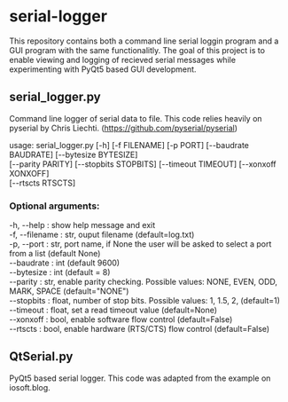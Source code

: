 # serial-logger

This repository contains both a command line serial loggin program and a GUI program with the same functionalitly. The goal of this project is to enable viewing and logging of recieved serial messages while experimenting with PyQt5 based GUI development.

## serial_logger.py
Command line logger of serial data to file. This code relies heavily on pyserial by Chris Liechti. (https://github.com/pyserial/pyserial)

usage: serial_logger.py [-h] [-f FILENAME] [-p PORT] [--baudrate BAUDRATE] [--bytesize BYTESIZE]<br />
       [--parity PARITY] [--stopbits STOPBITS] [--timeout TIMEOUT] [--xonxoff XONXOFF]<br />
       [--rtscts RTSCTS]
       
### Optional arguments:
  -h, --help :       show help message and exit<br />
  -f, --filename :   str, ouput filename (default=log.txt)<br />
  -p, --port :       str, port name, if None the user will be asked to select a port from a list (default None)<br />
  --baudrate :       int (default 9600)<br />
  --bytesize :       int (default = 8)<br />
  --parity :         str, enable parity checking. Possible values: NONE, EVEN, ODD, MARK, SPACE (default="NONE")<br />
  --stopbits :       float, number of stop bits. Possible values: 1, 1.5, 2, (default=1)<br />
  --timeout :        float, set a read timeout value (default=None)<br />
  --xonxoff :        bool, enable software flow control (default=False)<br />
  --rtscts :         bool, enable hardware (RTS/CTS) flow control (default=False)<br />
  
  ## QtSerial.py
  PyQt5 based serial logger. This code was adapted from the example on iosoft.blog.
